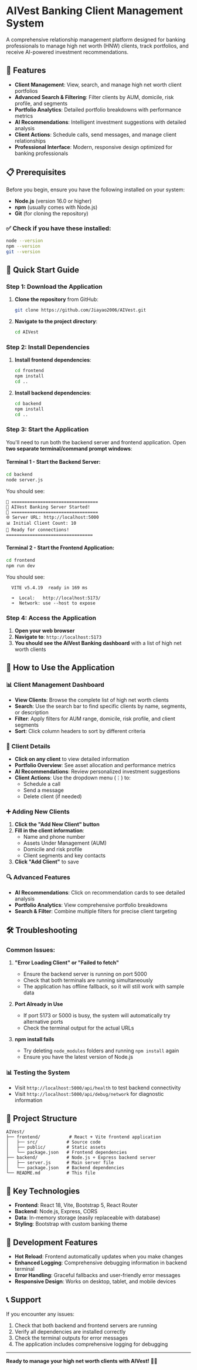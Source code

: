 # AIVest Banking Client Management System

A comprehensive relationship management platform designed for banking professionals to manage high net worth (HNW) clients, track portfolios, and receive AI-powered investment recommendations.

## 🌟 Features

- **Client Management**: View, search, and manage high net worth client portfolios
- **Advanced Search & Filtering**: Filter clients by AUM, domicile, risk profile, and segments
- **Portfolio Analytics**: Detailed portfolio breakdowns with performance metrics
- **AI Recommendations**: Intelligent investment suggestions with detailed analysis
- **Client Actions**: Schedule calls, send messages, and manage client relationships
- **Professional Interface**: Modern, responsive design optimized for banking professionals

## 📋 Prerequisites

Before you begin, ensure you have the following installed on your system:

- **Node.js** (version 16.0 or higher)
- **npm** (usually comes with Node.js)
- **Git** (for cloning the repository)

### ✅ Check if you have these installed:
```bash
node --version
npm --version
git --version
```

## 🚀 Quick Start Guide

### Step 1: Download the Application

1. **Clone the repository** from GitHub:
   ```bash
   git clone https://github.com/Jiayao2006/AIVest.git
   ```

2. **Navigate to the project directory**:
   ```bash
   cd AIVest
   ```

### Step 2: Install Dependencies

1. **Install frontend dependencies**:
   ```bash
   cd frontend
   npm install
   cd ..
   ```

2. **Install backend dependencies**:
   ```bash
   cd backend
   npm install
   cd ..
   ```

### Step 3: Start the Application

You'll need to run both the backend server and frontend application. Open **two separate terminal/command prompt windows**:

#### Terminal 1 - Start the Backend Server:
```bash
cd backend
node server.js
```

You should see:
```
🎉 =================================
🚀 AIVest Banking Server Started!
🎉 =================================
🌐 Server URL: http://localhost:5000
📊 Initial Client Count: 10
🎯 Ready for connections!
=================================
```

#### Terminal 2 - Start the Frontend Application:
```bash
cd frontend
npm run dev
```

You should see:
```
  VITE v5.4.19  ready in 169 ms

  ➜  Local:   http://localhost:5173/
  ➜  Network: use --host to expose
```

### Step 4: Access the Application

1. **Open your web browser**
2. **Navigate to**: `http://localhost:5173`
3. **You should see the AIVest Banking dashboard** with a list of high net worth clients

## 🎯 How to Use the Application

### 📊 Client Management Dashboard
- **View Clients**: Browse the complete list of high net worth clients
- **Search**: Use the search bar to find specific clients by name, segments, or description
- **Filter**: Apply filters for AUM range, domicile, risk profile, and client segments
- **Sort**: Click column headers to sort by different criteria

### 👤 Client Details
- **Click on any client** to view detailed information
- **Portfolio Overview**: See asset allocation and performance metrics
- **AI Recommendations**: Review personalized investment suggestions
- **Client Actions**: Use the dropdown menu (⋮) to:
  - Schedule a call
  - Send a message
  - Delete client (if needed)

### ➕ Adding New Clients
1. **Click the "Add New Client" button**
2. **Fill in the client information**:
   - Name and phone number
   - Assets Under Management (AUM)
   - Domicile and risk profile
   - Client segments and key contacts
3. **Click "Add Client"** to save

### 🔍 Advanced Features
- **AI Recommendations**: Click on recommendation cards to see detailed analysis
- **Portfolio Analytics**: View comprehensive portfolio breakdowns
- **Search & Filter**: Combine multiple filters for precise client targeting

## 🛠️ Troubleshooting

### Common Issues:

1. **"Error Loading Client" or "Failed to fetch"**
   - Ensure the backend server is running on port 5000
   - Check that both terminals are running simultaneously
   - The application has offline fallback, so it will still work with sample data

2. **Port Already in Use**
   - If port 5173 or 5000 is busy, the system will automatically try alternative ports
   - Check the terminal output for the actual URLs

3. **npm install fails**
   - Try deleting `node_modules` folders and running `npm install` again
   - Ensure you have the latest version of Node.js

### 📊 Testing the System
- Visit `http://localhost:5000/api/health` to test backend connectivity
- Visit `http://localhost:5000/api/debug/network` for diagnostic information

## 📁 Project Structure

```
AIVest/
├── frontend/           # React + Vite frontend application
│   ├── src/           # Source code
│   ├── public/        # Static assets
│   └── package.json   # Frontend dependencies
├── backend/           # Node.js + Express backend server
│   ├── server.js      # Main server file
│   └── package.json   # Backend dependencies
└── README.md          # This file
```

## 🎨 Key Technologies

- **Frontend**: React 18, Vite, Bootstrap 5, React Router
- **Backend**: Node.js, Express, CORS
- **Data**: In-memory storage (easily replaceable with database)
- **Styling**: Bootstrap with custom banking theme

## 🔧 Development Features

- **Hot Reload**: Frontend automatically updates when you make changes
- **Enhanced Logging**: Comprehensive debugging information in backend terminal
- **Error Handling**: Graceful fallbacks and user-friendly error messages
- **Responsive Design**: Works on desktop, tablet, and mobile devices

## 📞 Support

If you encounter any issues:
1. Check that both backend and frontend servers are running
2. Verify all dependencies are installed correctly
3. Check the terminal outputs for error messages
4. The application includes comprehensive logging for debugging

---

**Ready to manage your high net worth clients with AIVest!** 🏦✨

